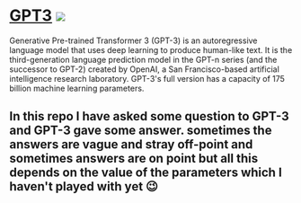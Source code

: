# [GPT3](https://en.wikipedia.org/wiki/GPT-3) ![](https://img.shields.io/static/v1?label=Phase&message=In%20Development&color=blueviolet&style=flat&logo=appveyor)

Generative Pre-trained Transformer 3 (GPT-3) is an autoregressive language model that uses deep learning to produce human-like text. It is the third-generation language prediction model in the GPT-n series (and the successor to GPT-2) created by OpenAI, a San Francisco-based artificial intelligence research laboratory. GPT-3's full version has a capacity of 175 billion machine learning parameters.

## In this repo I have asked some question to GPT-3 and GPT-3 gave some answer. sometimes the answers are vague and stray off-point and sometimes answers are on point but all this depends on the value of the parameters which I haven't played with yet 😉
